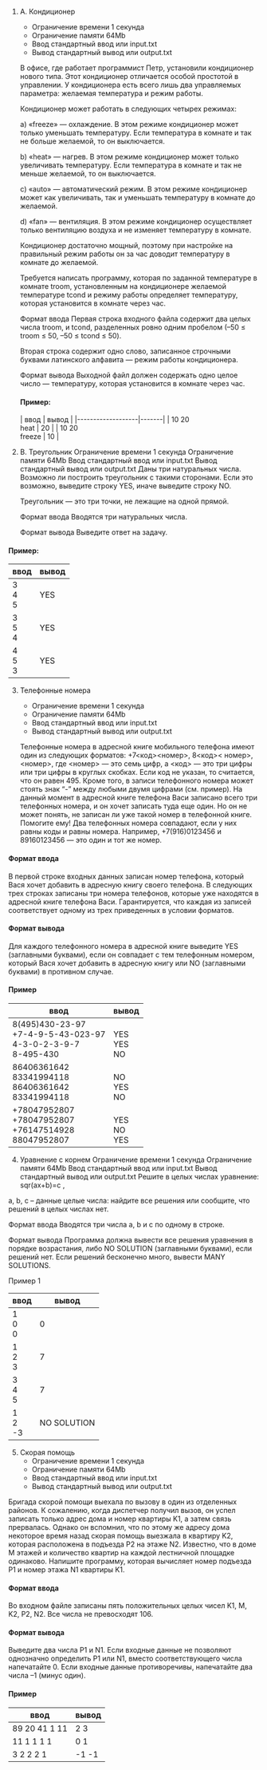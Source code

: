 1) A. Кондиционер
    * Ограничение времени 1 секунда
    * Ограничение памяти 64Mb
    * Ввод стандартный ввод или input.txt
    * Вывод стандартный вывод или output.txt

   В офисе, где работает программист Петр, установили кондиционер нового типа. Этот кондиционер отличается особой
   простотой в управлении. У кондиционера есть всего лишь два управляемых параметра: желаемая температура и режим
   работы.

   Кондиционер может работать в следующих четырех режимах:

   a) «freeze» — охлаждение. В этом режиме кондиционер может только уменьшать температуру. Если температура в комнате и
   так не
   больше желаемой, то он выключается.

   b) «heat» — нагрев. В этом режиме кондиционер может только увеличивать температуру. Если температура в комнате и так
   не
   меньше желаемой, то он выключается.

   c) «auto» — автоматический режим. В этом режиме кондиционер может как увеличивать, так и уменьшать температуру в
   комнате до
   желаемой.

   d) «fan» — вентиляция. В этом режиме кондиционер осуществляет только вентиляцию воздуха и не изменяет температуру в
   комнате.

   Кондиционер достаточно мощный, поэтому при настройке на правильный режим работы он за час доводит температуру в
   комнате
   до желаемой.

   Требуется написать программу, которая по заданной температуре в комнате troom, установленным на кондиционере желаемой
   температуре tcond и режиму работы определяет температуру, которая установится в комнате через час.

   Формат ввода
   Первая строка входного файла содержит два целых числа troom, и tcond, разделенных ровно одним пробелом (–50 ≤ troom ≤
   50, –50 ≤ tcond ≤ 50).

   Вторая строка содержит одно слово, записанное строчными буквами латинского алфавита — режим работы кондиционера.

   Формат вывода
   Выходной файл должен содержать одно целое число — температуру, которая установится в комнате через час.

   #### Пример:

   | ввод              | вывод |
                                       |-------------------|-------|
   | 10 20 <br/>heat   | 20    |
   | 10 20 <br/>freeze | 10    |

2) B. Треугольник
   Ограничение времени 1 секунда
   Ограничение памяти 64Mb
   Ввод стандартный ввод или input.txt
   Вывод стандартный вывод или output.txt
   Даны три натуральных числа. Возможно ли построить треугольник с такими сторонами. Если это возможно, выведите строку
   YES, иначе выведите строку NO.

   Треугольник — это три точки, не лежащие на одной прямой.

   Формат ввода
   Вводятся три натуральных числа.

   Формат вывода
   Выведите ответ на задачу.

#### Пример:

| ввод            | вывод |
|-----------------|-------|
| 3 <br/>4 <br/>5 | YES   |
| 3 <br/>5 <br/>4 | YES   |
| 4 <br/>5 <br/>3 | YES   |

3) Телефонные номера
    * Ограничение времени 1 секунда
    * Ограничение памяти 64Mb
    * Ввод стандартный ввод или input.txt
    * Вывод стандартный вывод или output.txt

   Телефонные номера в адресной книге мобильного телефона имеют один из следующих форматов: +7<код><номер>, 8<код><
   номер>, <номер>, где <номер> — это семь цифр, а <код> — это три цифры или три цифры в круглых скобках. Если код не
   указан, то считается, что он равен 495. Кроме того, в записи телефонного номера может стоять знак “-” между любыми
   двумя цифрами (см. пример). На данный момент в адресной книге телефона Васи записано всего три телефонных номера, и
   он хочет записать туда еще один. Но он не может понять, не записан ли уже такой номер в телефонной книге. Помогите
   ему! Два телефонных номера совпадают, если у них равны коды и равны номера. Например, +7(916)0123456 и 89160123456 —
   это один и тот же номер.

#### Формат ввода

В первой строке входных данных записан номер телефона, который Вася хочет добавить в адресную книгу своего телефона. В
следующих трех строках записаны три номера телефонов, которые уже находятся в адресной книге телефона Васи.
Гарантируется, что каждая из записей соответствует одному из трех приведенных в условии форматов.

#### Формат вывода

Для каждого телефонного номера в адресной книге выведите YES (заглавными буквами), если он совпадает с тем телефонным
номером, который Вася хочет добавить в адресную книгу или NO (заглавными буквами) в противном случае.

#### Пример

| ввод                                                                      | вывод                     |
|---------------------------------------------------------------------------|---------------------------|
| 8(495)430-23-97<br/> +7-4-9-5-43-023-97<br/> 4-3-0-2-3-9-7 <br/>8-495-430 | <br/>YES<br/> YES<br/> NO |
| 86406361642<br/> 83341994118 <br/>86406361642<br/> 83341994118            | <br/>NO<br/> YES<br/> NO  |
| +78047952807<br/> +78047952807<br/> +76147514928 <br/>88047952807         | <br/>YES<br/> NO <br/>YES |

4) Уравнение с корнем
   Ограничение времени 1 секунда
   Ограничение памяти 64Mb
   Ввод стандартный ввод или input.txt
   Вывод стандартный вывод или output.txt
   Решите в целых числах уравнение:
   sqr(ax+b)=c
   ,

a, b, c – данные целые числа: найдите все решения или сообщите, что решений в целых числах нет.

Формат ввода
Вводятся три числа a, b и c по одному в строке.

Формат вывода
Программа должна вывести все решения уравнения в порядке возрастания, либо NO SOLUTION (заглавными буквами), если
решений нет. Если решений бесконечно много, вывести MANY SOLUTIONS.

Пример 1

| ввод             | вывод       |
|------------------|-------------|
| 1 <br/>0 <br/>0  | 0           |
| 1 <br/>2 <br/>3  | 7           |
| 3 <br/>4 <br/>5  | 7           |
| 1 <br/>2 <br/>-3 | NO SOLUTION |

5) Скорая помощь
    * Ограничение времени 1 секунда
    * Ограничение памяти 64Mb
    * Ввод стандартный ввод или input.txt
    * Вывод стандартный вывод или output.txt

Бригада скорой помощи выехала по вызову в один из отделенных районов. К сожалению, когда диспетчер получил вызов,
он
успел записать только адрес дома и номер квартиры K1, а затем связь прервалась. Однако он вспомнил, что по этому
же
адресу дома некоторое время назад скорая помощь выезжала в квартиру K2, которая расположена в подъезда P2 на этаже
N2. Известно, что в доме M этажей и количество квартир на каждой лестничной площадке одинаково. Напишите
программу,
которая вычисляет номер подъезда P1 и номер этажа N1 квартиры K1.

#### Формат ввода

Во входном файле записаны пять положительных целых чисел K1, M, K2, P2, N2. Все числа не превосходят 106.

#### Формат вывода

Выведите два числа P1 и N1. Если входные данные не позволяют однозначно определить P1 или N1, вместо соответствующего
числа напечатайте 0. Если входные данные противоречивы, напечатайте два числа –1 (минус один).

#### Пример

| ввод          | вывод |
|---------------|-------|
| 89 20 41 1 11 | 2 3   |
| 11 1 1 1 1    | 0 1   |
| 3 2 2 2 1     | -1 -1 |

